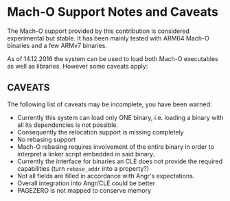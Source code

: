 # Mach-O Support Notes and Caveats

The Mach-O support provided by this contribution is considered experimental but stable.
It has been mainly tested with ARM64 Mach-O binaries and a few ARMv7 binaries.

As of 14.12.2016 the system can be used to load both Mach-O executables as well as libraries.
However some caveats apply:


## CAVEATS
The following list of caveats may be incomplete, you have been warned:

* Currently this system can load only ONE binary, i.e. loading a binary with all its dependencies is not possible.
 * Consequently the relocation support is missing completely
* No rebasing support
 * Mach-O rebasing requires involvement of the entire binary in order to interpret a linker script embedded in said binary.
  * Currently the interface for binaries an CLE does not provide the required capabilities (turn `rebase_addr` into a property?)
* Not all fields are filled in accordance with Angr's expectations.
 * Overall integration into Angr/CLE could be better
* PAGEZERO is not mapped to conserve memory

